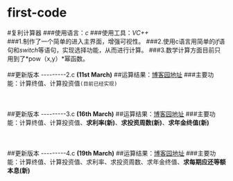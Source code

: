 # first-code
#复利计算器
###使用语言：*c*
###使用工具：*VC++*
</br>
###1.制作了一个简单的进入主界面，增强可视性。
###2.使用c语言用简单的*if*语句和*switch*等语句，实现选择功能，从而进行计算。
###3.数学计算方面目前只用到了*pow（x,y）*幂函数。
</br>
</br>
##更新版本 ---------2.c   **(11st March)**
##运算结果：[博客园地址](http://www.cnblogs.com/cjh123/p/5272001.html) 
###主要功能：计算终值、计算投资值`(目前已经实现)`
</br>
</br>
</br>
</br>
##更新版本 ---------3.c   **(16th March)**
##运算结果：[博客园地址](http://www.cnblogs.com/cjh123/p/5282498.html) 
###主要功能：计算终值、计算投资值、**求利率(新)**、**求投资周数(新)**、**求年金终值(新)**
</br>
</br>
</br>
</br>
##更新版本 ---------4.c   **(19th March)**
##运算结果：[博客园地址](http://www.cnblogs.com/cjh123/p/5282498.html) 
###主要功能：计算终值、计算投资值、求利率、求投资周数、求年金终值、**求每期应还等额本息(新)**
</br>
</br>
